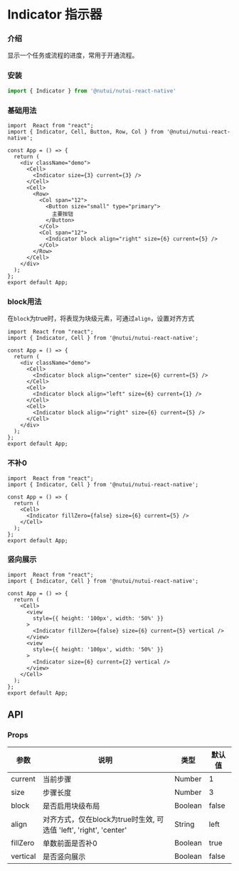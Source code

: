 # Indicator 指示器

### 介绍

显示一个任务或流程的进度，常用于开通流程。

### 安装

```javascript
import { Indicator } from '@nutui/nutui-react-native'
```
### 基础用法

```SnackPlayer name=Indicator
import  React from "react";
import { Indicator, Cell, Button, Row, Col } from '@nutui/nutui-react-native';

const App = () => {
  return (
    <div className="demo">
      <Cell>
        <Indicator size={3} current={3} />
      </Cell>
      <Cell>
        <Row>
          <Col span="12">
            <Button size="small" type="primary">
              主要按钮
            </Button>
          </Col>
          <Col span="12">
            <Indicator block align="right" size={6} current={5} />
          </Col>
        </Row>
      </Cell>
    </div>
  );
};
export default App;
```

### block用法
在`block`为true时，将表现为块级元素，可通过`align`，设置对齐方式

```SnackPlayer name=Indicator
import  React from "react";
import { Indicator, Cell } from '@nutui/nutui-react-native';

const App = () => {
  return (
    <div className="demo">
      <Cell>
        <Indicator block align="center" size={6} current={5} />
      </Cell>
      <Cell>
        <Indicator block align="left" size={6} current={1} />
      </Cell>
      <Cell>
        <Indicator block align="right" size={6} current={5} />
      </Cell>
    </div>
  );
};
export default App;
```

### 不补0

```SnackPlayer name=Indicator
import  React from "react";
import { Indicator, Cell } from '@nutui/nutui-react-native';

const App = () => {
  return (
    <Cell>
      <Indicator fillZero={false} size={6} current={5} />
    </Cell>
  );
};
export default App;
```

### 竖向展示

```SnackPlayer name=Indicator
import  React from "react";
import { Indicator, Cell } from '@nutui/nutui-react-native';

const App = () => {
  return (
    <Cell>
      <view 
        style={{ height: '100px', width: '50%' }} 
      >
        <Indicator fillZero={false} size={6} current={5} vertical />
      </view>
      <view 
        style={{ height: '100px', width: '50%' }} 
      >
        <Indicator size={6} current={2} vertical />
      </view>
    </Cell>
  );
};
export default App;
```



## API

### Props

| 参数         | 说明                             | 类型   | 默认值           |
|--------------|----------------------------------|--------|------------------|
| current  | 当前步骤               | Number | 1              |
| size       | 步骤长度                         | Number | 3               |
| block | 是否启用块级布局     | Boolean | false |
| align | 对齐方式，仅在block为true时生效, 可选值 'left', 'right', 'center'| String | left |
| fillZero     | 单数前面是否补0                      | Boolean | true        |
| vertical | 是否竖向展示     | Boolean | false |
